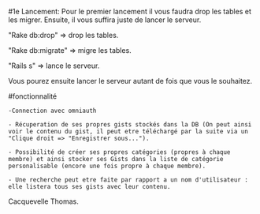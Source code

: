 #1e Lancement:
  Pour le premier lancement il vous faudra drop les tables et les migrer. Ensuite, il vous suffira juste de lancer le serveur. 
  
  "Rake db:drop" => drop les tables.
  
  "Rake db:migrate" => migre les tables.
  
  "Rails s" => lance le serveur.

Vous pourez ensuite lancer le serveur autant de fois que vous le souhaitez.

#fonctionnalité

    -Connection avec omniauth
    
    - Récuperation de ses propres gists stockés dans la DB (On peut ainsi voir le contenu du gist, il peut etre téléchargé par la suite via un "Clique droit => "Enregistrer sous...").
    
    - Possibilité de créer ses propres catégories (propres à chaque membre) et ainsi stocker ses Gists dans la liste de catégorie personalisable (encore une fois propre à chaque membre).
    
    - Une recherche peut etre faite par rapport a un nom d'utilisateur : elle listera tous ses gists avec leur contenu.

Cacquevelle Thomas.
